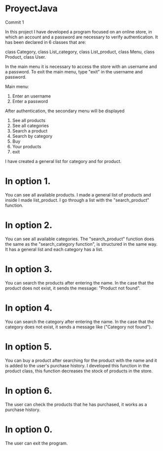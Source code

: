 # ProyectJava
Commit 1


In this project I have developed a program focused on an online store, in which an account and a password are necessary to verify authentication.
It has been declared in 6 classes that are:

class Category, 
class List_category, 
class List_product, 
class Menu, 
class Product, 
class User.


In the main menu it is necessary to access the store with an username and a password.
To exit the main menu, type "exit" in the username and password.

Main menu:

1. Enter an username
2. Enter a password


After authentication, the secondary menu will be displayed

1. See all products
2. See all categories
3. Search a product
4. Search by category
5. Buy
6. Your products
0. exit

I have created a general list for category and for product.


# In option 1. 
You can see all available products. 
I made a general list of products and inside I made list_product. 
I go through a list with  the "search_product" function.

# In option 2. 
You can see all available categories.
The "search_product" function does the same as the "search_category function", is structured in the same way.
It has a general list and each category has a list.

# In option 3. 
You can search the products after entering the name. 
In the case that the product does not exist, it sends the message: "Product not found".

# In option 4. 
You can search the category after entering the name.
In the case that the category does not exist, it sends a message like ("Category not found").

# In option 5. 
You can buy a product after searching for the product with the name and it is added to the user's purchase history. I developed this function in the product class, this function decreases the stock of products in the store.

# In option 6. 
The user can check the products that he has purchased, it works as a purchase history.

# In option 0.
The user can exit the program.

